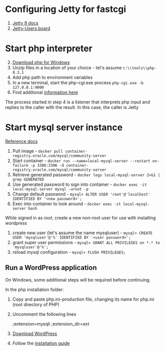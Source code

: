 # Configuring Jetty for fastcgi

1. [Jetty 9 docs](https://eclipse.dev/jetty/documentation/jetty-9/index.html#fastcgi)
2. [Jetty-Users board](https://www.eclipse.org/lists/jetty-users/msg09434.html)

# Start php interpreter

2. [Download php for Windows](https://windows.php.net/download/)
2. Unzip files in a location of your choice - let's assume ```c:\\tools\\php-8.3.1```
3. Add php path to environment variables
4. In a new terminal, start the php-cgi.exe process ```php-cgi.exe -b 127.0.0.1:9000```
5. Find additional [information here](https://www.nginx.com/resources/wiki/start/topics/examples/phpfastcgionwindows/)

The process started in step 4 is a listener that interprets php input and replies to the caller with the result.
In this case, the caller is Jetty

# Start mysql server instance

[Reference docs](https://dev.mysql.com/doc/mysql-linuxunix-excerpt/8.0/en/docker-mysql-getting-started.html)

1. Pull image - ```docker pull container-registry.oracle.com/mysql/community-server```
2. Start
   container - ```docker run --name=local-mysql-server --restart on-failure -p 3306:3306 -d container-registry.oracle.com/mysql/community-server```
3. Retrieve generated password - ```docker logs local-mysql-server 2>&1 | grep GENERATED```
4. Use generated password to sign into container - ```docker exec -it local-mysql-server mysql -uroot -p```
5. Change default password - ```mysql> ALTER USER 'root'@'localhost' IDENTIFIED BY '<new password>';```
6. Exec into container to look around - ```docker exec -it local-mysql-server bash```

While signed in as _root_, create a new non-root user for use with installing wordpress

1. create new user (let's assume the name
   mysqluser) - ```mysql> CREATE USER 'mysqluser'@'%' IDENTIFIED BY '<user password>';```
2. grant super user permissions - ```mysql> GRANT ALL PRIVILEGES on *.* to 'mysqluser'@'%';```
3. reload mysql configuration - ```mysql> FLUSH PRIVILEGES;```

## Run a WordPress application

On Windows, some additional steps will be required before continuing.

In the php installation folder:

1. Copy and paste php.ini-production file, changing its name for php.ini (root directory of PHP)
2. Uncomment the following lines

   ;extension=mysqli
   ;extension_dir=ext

3. [Download WordPress](https://wordpress.org/download/)
4. Follow
   the [installation guide](https://developer.wordpress.org/advanced-administration/before-install/howto-install/)

